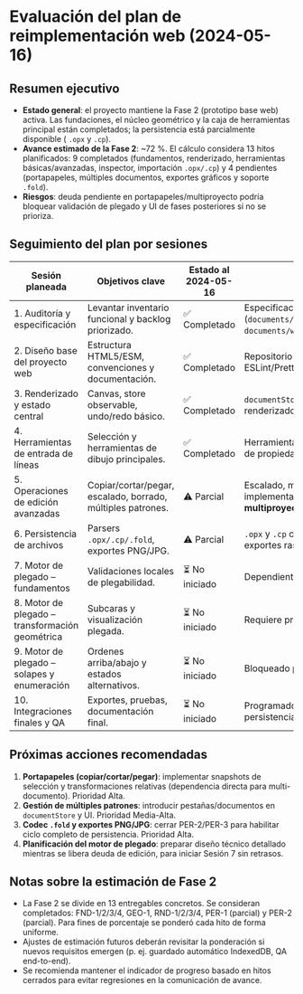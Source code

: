 # Evaluación del plan de reimplementación web (2024-05-16)

## Resumen ejecutivo
- **Estado general**: el proyecto mantiene la Fase 2 (prototipo base web) activa. Las fundaciones, el núcleo geométrico y la caja de herramientas principal están completados; la persistencia está parcialmente disponible ( `.opx` y `.cp`).
- **Avance estimado de la Fase 2**: ~72 %. El cálculo considera 13 hitos planificados: 9 completados (fundamentos, renderizado, herramientas básicas/avanzadas, inspector, importación `.opx/.cp`) y 4 pendientes (portapapeles, múltiples documentos, exportes gráficos y soporte `.fold`).
- **Riesgos**: deuda pendiente en portapapeles/multiproyecto podría bloquear validación de plegado y UI de fases posteriores si no se prioriza.

## Seguimiento del plan por sesiones
| Sesión planeada | Objetivos clave | Estado al 2024-05-16 | Comentarios |
| --- | --- | --- | --- |
| 1. Auditoría y especificación | Levantar inventario funcional y backlog priorizado. | ✅ Completado | Especificación y backlog inicial documentados (`documents/web/web_reimplementation_spec.md`, `documents/web/backlog.md`). |
| 2. Diseño base del proyecto web | Estructura HTML5/ESM, convenciones y documentación. | ✅ Completado | Repositorio `webapp/` con scaffolding, ESLint/Prettier y README consolidados. |
| 3. Renderizado y estado central | Canvas, store observable, undo/redo básico. | ✅ Completado | `documentStore` maneja historial, selección y renderizado en capas. |
| 4. Herramientas de entrada de líneas | Selección y herramientas de dibujo principales. | ✅ Completado | Herramientas de segmento, selección y panel de propiedades operativos. |
| 5. Operaciones de edición avanzadas | Copiar/cortar/pegar, escalado, borrado, múltiples patrones. | ⚠️ Parcial | Escalado, movimiento y borrado implementados; **portapapeles y multiproyecto pendientes**. |
| 6. Persistencia de archivos | Parsers `.opx/.cp/.fold`, exportes PNG/JPG. | ⚠️ Parcial | `.opx` y `.cp` completos con UI; faltan `.fold` y exportes raster. |
| 7. Motor de plegado – fundamentos | Validaciones locales de plegabilidad. | ⏳ No iniciado | Dependiente de cerrar edición/persistencia. |
| 8. Motor de plegado – transformación geométrica | Subcaras y visualización plegada. | ⏳ No iniciado | Requiere progreso en motor de plegado base. |
| 9. Motor de plegado – solapes y enumeración | Ordenes arriba/abajo y estados alternativos. | ⏳ No iniciado | Bloqueado por sesiones 7-8. |
| 10. Integraciones finales y QA | Exportes, pruebas, documentación final. | ⏳ No iniciado | Programado tras completar plegado y persistencia. |

## Próximas acciones recomendadas
1. **Portapapeles (copiar/cortar/pegar)**: implementar snapshots de selección y transformaciones relativas (dependencia directa para multi-documento). Prioridad Alta.
2. **Gestión de múltiples patrones**: introducir pestañas/documentos en `documentStore` y UI. Prioridad Media-Alta.
3. **Codec `.fold` y exportes PNG/JPG**: cerrar PER-2/PER-3 para habilitar ciclo completo de persistencia. Prioridad Alta.
4. **Planificación del motor de plegado**: preparar diseño técnico detallado mientras se libera deuda de edición, para iniciar Sesión 7 sin retrasos.

## Notas sobre la estimación de Fase 2
- La Fase 2 se divide en 13 entregables concretos. Se consideran completados: FND-1/2/3/4, GEO-1, RND-1/2/3/4, PER-1 (parcial) y PER-2 (parcial). Para fines de porcentaje se ponderó cada hito de forma uniforme.
- Ajustes de estimación futuros deberán revisitar la ponderación si nuevos requisitos emergen (p. ej. guardado automático IndexedDB, QA end-to-end).
- Se recomienda mantener el indicador de progreso basado en hitos cerrados para evitar regresiones en la comunicación de avance.
